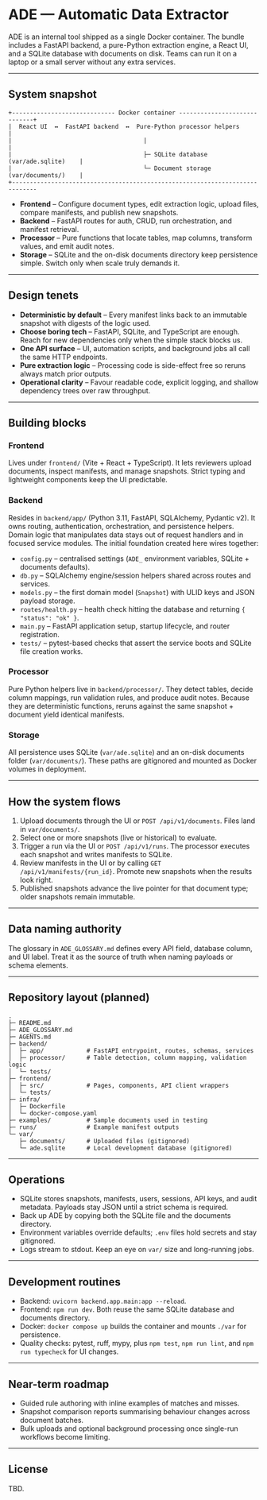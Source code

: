 # ADE — Automatic Data Extractor

ADE is an internal tool shipped as a single Docker container. The bundle includes a FastAPI backend, a pure-Python extraction
engine, a React UI, and a SQLite database with documents on disk. Teams can run it on a laptop or a small server without any
extra services.

---

## System snapshot
```
+----------------------------- Docker container -----------------------------+
|  React UI  ↔  FastAPI backend  ↔  Pure-Python processor helpers             |
|                                     |                                       |
|                                     ├─ SQLite database  (var/ade.sqlite)    |
|                                     └─ Document storage (var/documents/)    |
+-----------------------------------------------------------------------------
```
- **Frontend** – Configure document types, edit extraction logic, upload files, compare manifests, and publish new snapshots.
- **Backend** – FastAPI routes for auth, CRUD, run orchestration, and manifest retrieval.
- **Processor** – Pure functions that locate tables, map columns, transform values, and emit audit notes.
- **Storage** – SQLite and the on-disk documents directory keep persistence simple. Switch only when scale truly demands it.

---

## Design tenets
- **Deterministic by default** – Every manifest links back to an immutable snapshot with digests of the logic used.
- **Choose boring tech** – FastAPI, SQLite, and TypeScript are enough. Reach for new dependencies only when the simple stack
  blocks us.
- **One API surface** – UI, automation scripts, and background jobs all call the same HTTP endpoints.
- **Pure extraction logic** – Processing code is side-effect free so reruns always match prior outputs.
- **Operational clarity** – Favour readable code, explicit logging, and shallow dependency trees over raw throughput.

---

## Building blocks
### Frontend
Lives under `frontend/` (Vite + React + TypeScript). It lets reviewers upload documents, inspect manifests, and manage
snapshots. Strict typing and lightweight components keep the UI predictable.

### Backend
Resides in `backend/app/` (Python 3.11, FastAPI, SQLAlchemy, Pydantic v2). It owns routing, authentication, orchestration, and
persistence helpers. Domain logic that manipulates data stays out of request handlers and in focused service modules. The
initial foundation created here wires together:

- `config.py` – centralised settings (`ADE_` environment variables, SQLite + documents defaults).
- `db.py` – SQLAlchemy engine/session helpers shared across routes and services.
- `models.py` – the first domain model (`Snapshot`) with ULID keys and JSON payload storage.
- `routes/health.py` – health check hitting the database and returning `{ "status": "ok" }`.
- `main.py` – FastAPI application setup, startup lifecycle, and router registration.
- `tests/` – pytest-based checks that assert the service boots and SQLite file creation works.

### Processor
Pure Python helpers live in `backend/processor/`. They detect tables, decide column mappings, run validation rules, and produce
audit notes. Because they are deterministic functions, reruns against the same snapshot + document yield identical manifests.

### Storage
All persistence uses SQLite (`var/ade.sqlite`) and an on-disk documents folder (`var/documents/`). These paths are gitignored
and mounted as Docker volumes in deployment.

---

## How the system flows
1. Upload documents through the UI or `POST /api/v1/documents`. Files land in `var/documents/`.
2. Select one or more snapshots (live or historical) to evaluate.
3. Trigger a run via the UI or `POST /api/v1/runs`. The processor executes each snapshot and writes manifests to SQLite.
4. Review manifests in the UI or by calling `GET /api/v1/manifests/{run_id}`. Promote new snapshots when the results look right.
5. Published snapshots advance the live pointer for that document type; older snapshots remain immutable.

---

## Data naming authority
The glossary in `ADE_GLOSSARY.md` defines every API field, database column, and UI label. Treat it as the source of truth when
naming payloads or schema elements.

---

## Repository layout (planned)
```
.
├─ README.md
├─ ADE_GLOSSARY.md
├─ AGENTS.md
├─ backend/
│  ├─ app/            # FastAPI entrypoint, routes, schemas, services
│  ├─ processor/      # Table detection, column mapping, validation logic
│  └─ tests/
├─ frontend/
│  ├─ src/            # Pages, components, API client wrappers
│  └─ tests/
├─ infra/
│  ├─ Dockerfile
│  └─ docker-compose.yaml
├─ examples/          # Sample documents used in testing
├─ runs/              # Example manifest outputs
└─ var/
   ├─ documents/      # Uploaded files (gitignored)
   └─ ade.sqlite      # Local development database (gitignored)
```

---

## Operations
- SQLite stores snapshots, manifests, users, sessions, API keys, and audit metadata. Payloads stay JSON until a strict schema is
  required.
- Back up ADE by copying both the SQLite file and the documents directory.
- Environment variables override defaults; `.env` files hold secrets and stay gitignored.
- Logs stream to stdout. Keep an eye on `var/` size and long-running jobs.

---

## Development routines
- Backend: `uvicorn backend.app.main:app --reload`.
- Frontend: `npm run dev`. Both reuse the same SQLite database and documents directory.
- Docker: `docker compose up` builds the container and mounts `./var` for persistence.
- Quality checks: pytest, ruff, mypy, plus `npm test`, `npm run lint`, and `npm run typecheck` for UI changes.

---

## Near-term roadmap
- Guided rule authoring with inline examples of matches and misses.
- Snapshot comparison reports summarising behaviour changes across document batches.
- Bulk uploads and optional background processing once single-run workflows become limiting.

---

## License
TBD.
